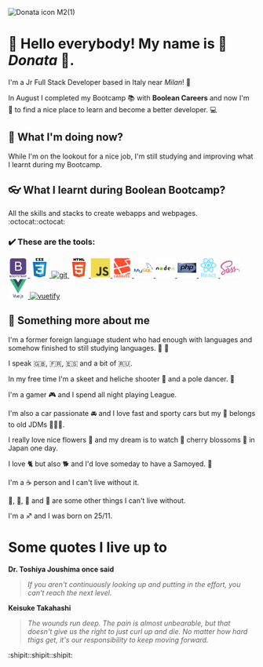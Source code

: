![Donata icon M2(1)](https://user-images.githubusercontent.com/65655477/133240454-07a32cf9-f5c5-4bfe-9e4e-8cb70b3d6009.jpg)

<!---
LaScheggia/LaScheggia is a ✨ special ✨ repository because its `README.md` (this file) appears on your GitHub profile.
You can click the Preview link to take a look at your changes.
--->

# :wave: Hello everybody! My name is :hibiscus: *Donata* :hibiscus:.
I'm a Jr Full Stack Developer based in Italy near *Milan*! :city_sunrise:

In August I completed my Bootcamp :books: with __Boolean Careers__ and now I'm :eyes: to find a nice place to learn and become a better developer. :computer:

## :round_pushpin: What I'm doing now? 
While I'm on the lookout for a nice job, I'm still studying and improving what I learnt during my Bootcamp.


## :eyeglasses: What I learnt during Boolean Bootcamp?
All the skills and stacks to create webapps and webpages. :octocat::octocat:

### :heavy_check_mark: These are the tools: 
<p align="left"> <a href="https://getbootstrap.com" target="_blank"> <img src="https://raw.githubusercontent.com/devicons/devicon/master/icons/bootstrap/bootstrap-plain-wordmark.svg" alt="bootstrap" width="40" height="40"/> </a> <a href="https://www.w3schools.com/css/" target="_blank"> <img src="https://raw.githubusercontent.com/devicons/devicon/master/icons/css3/css3-original-wordmark.svg" alt="css3" width="40" height="40"/> </a> <a href="https://git-scm.com/" target="_blank"> <img src="https://www.vectorlogo.zone/logos/git-scm/git-scm-icon.svg" alt="git" width="40" height="40"/> </a> <a href="https://www.w3.org/html/" target="_blank"> <img src="https://raw.githubusercontent.com/devicons/devicon/master/icons/html5/html5-original-wordmark.svg" alt="html5" width="40" height="40"/> </a> <a href="https://developer.mozilla.org/en-US/docs/Web/JavaScript" target="_blank"> <img src="https://raw.githubusercontent.com/devicons/devicon/master/icons/javascript/javascript-original.svg" alt="javascript" width="40" height="40"/> </a> <a href="https://laravel.com/" target="_blank"> <img src="https://raw.githubusercontent.com/devicons/devicon/master/icons/laravel/laravel-plain-wordmark.svg" alt="laravel" width="40" height="40"/> </a> <a href="https://www.mysql.com/" target="_blank"> <img src="https://raw.githubusercontent.com/devicons/devicon/master/icons/mysql/mysql-original-wordmark.svg" alt="mysql" width="40" height="40"/> </a> <a href="https://nodejs.org" target="_blank"> <img src="https://raw.githubusercontent.com/devicons/devicon/master/icons/nodejs/nodejs-original-wordmark.svg" alt="nodejs" width="40" height="40"/> </a> <a href="https://www.php.net" target="_blank"> <img src="https://raw.githubusercontent.com/devicons/devicon/master/icons/php/php-original.svg" alt="php" width="40" height="40"/> </a> <a href="https://reactjs.org/" target="_blank"> <img src="https://raw.githubusercontent.com/devicons/devicon/master/icons/react/react-original-wordmark.svg" alt="react" width="40" height="40"/> </a> <a href="https://sass-lang.com" target="_blank"> <img src="https://raw.githubusercontent.com/devicons/devicon/master/icons/sass/sass-original.svg" alt="sass" width="40" height="40"/> </a> <a href="https://vuejs.org/" target="_blank"> <img src="https://raw.githubusercontent.com/devicons/devicon/master/icons/vuejs/vuejs-original-wordmark.svg" alt="vuejs" width="40" height="40"/> </a> <a href="https://vuetifyjs.com/en/" target="_blank"> <img src="https://bestofjs.org/logos/vuetify.svg" alt="vuetify" width="40" height="40"/> </a> </p>

## :sparkler: Something more about me  
I'm a former foreign language student who had enough with languages and somehow finished to still studying languages. :notebook: :notebook_with_decorative_cover:

I speak :gb:,  :fr:, :es: and a bit of :ru:.

In my free time I'm a skeet and heliche shooter :gun: and a pole dancer. :dancer:

I'm a gamer :video_game: and I spend all night playing League. 

I'm also a car passionate :oncoming_automobile: and I love fast and sporty cars but my :sparkling_heart: belongs to old JDMs :beginner::jp:.

I really love nice flowers :bouquet: and my dream is to watch :cherry_blossom: cherry blossoms :cherry_blossom: in Japan one day.

I love :cat2: but also :dog2: and I'd love someday to have a Samoyed. :paw_prints:

I'm a :coffee: person and I can't live without it. 

:pizza:, :fries:, :beer: and :ice_cream: are some other things I can't live without.

I'm a :sagittarius: and I was born on 25/11.

# Some quotes I live up to
**Dr. Toshiya Joushima once said**
> *If you aren't continuously looking up and putting in the effort, 
> you can't reach the next level.*

**Keisuke Takahashi**
> *The wounds run deep.
> The pain is almost unbearable, 
> but that doesn't give us the right 
> to just curl up and die. 
> No matter how hard thigs get,
> it's our responsibility to keep moving forward.*


:shipit::shipit::shipit:
